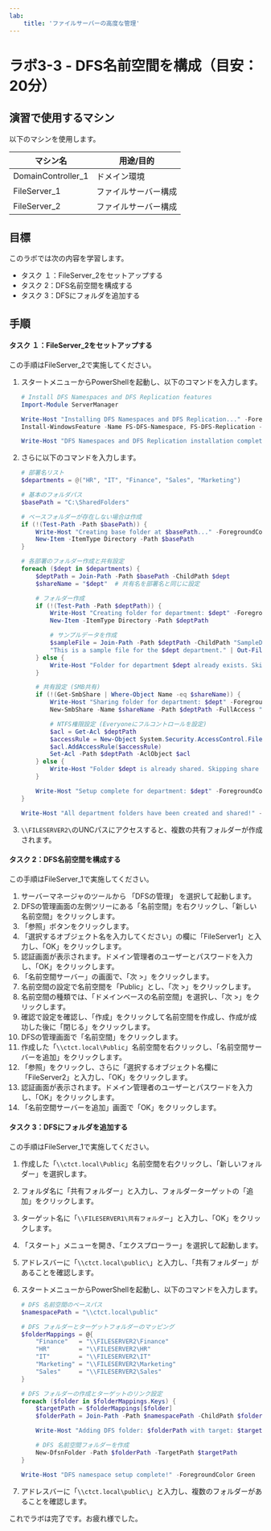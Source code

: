 ```yaml
---
lab:
    title: 'ファイルサーバーの高度な管理'
---
```


# ラボ3-3  - DFS名前空間を構成（目安：20分）

## 演習で使用するマシン

以下のマシンを使用します。

| マシン名           | 用途/目的            |
| ------------------ | -------------------- |
| DomainController_1 | ドメイン環境         |
| FileServer_1       | ファイルサーバー構成 |
| FileServer_2       | ファイルサーバー構成 |



## 目標

このラボでは次の内容を学習します。

- タスク １：FileServer_2をセットアップする
- タスク 2：DFS名前空間を構成する
- タスク 3：DFSにフォルダを追加する



## 手順

#### タスク １：FileServer_2をセットアップする

この手順はFileServer_2で実施してください。

1. スタートメニューからPowerShellを起動し、以下のコマンドを入力します。

   ```powershell
   # Install DFS Namespaces and DFS Replication features
   Import-Module ServerManager
   
   Write-Host "Installing DFS Namespaces and DFS Replication..." -ForegroundColor Green
   Install-WindowsFeature -Name FS-DFS-Namespace, FS-DFS-Replication -IncludeManagementTools
   
   Write-Host "DFS Namespaces and DFS Replication installation complete!" -ForegroundColor Green
   ```

   

2. さらに以下のコマンドを入力します。

   ```powershell
   # 部署名リスト
   $departments = @("HR", "IT", "Finance", "Sales", "Marketing")
   
   # 基本のフォルダパス
   $basePath = "C:\SharedFolders"
   
   # ベースフォルダーが存在しない場合は作成
   if (!(Test-Path -Path $basePath)) {
       Write-Host "Creating base folder at $basePath..." -ForegroundColor Green
       New-Item -ItemType Directory -Path $basePath
   }
   
   # 各部署のフォルダー作成と共有設定
   foreach ($dept in $departments) {
       $deptPath = Join-Path -Path $basePath -ChildPath $dept
       $shareName = "$dept"  # 共有名を部署名と同じに設定
   
       # フォルダー作成
       if (!(Test-Path -Path $deptPath)) {
           Write-Host "Creating folder for department: $dept" -ForegroundColor Green
           New-Item -ItemType Directory -Path $deptPath
   
           # サンプルデータを作成
           $sampleFile = Join-Path -Path $deptPath -ChildPath "SampleData_$dept.txt"
           "This is a sample file for the $dept department." | Out-File -FilePath $sampleFile
       } else {
           Write-Host "Folder for department $dept already exists. Skipping creation..." -ForegroundColor Yellow
       }
   
       # 共有設定 (SMB共有)
       if (!(Get-SmbShare | Where-Object Name -eq $shareName)) {
           Write-Host "Sharing folder for department: $dept" -ForegroundColor Green
           New-SmbShare -Name $shareName -Path $deptPath -FullAccess "Everyone"
   
           # NTFS権限設定 (Everyoneにフルコントロールを設定)
           $acl = Get-Acl $deptPath
           $accessRule = New-Object System.Security.AccessControl.FileSystemAccessRule("Everyone", "FullControl", "ContainerInherit,ObjectInherit", "None", "Allow")
           $acl.AddAccessRule($accessRule)
           Set-Acl -Path $deptPath -AclObject $acl
       } else {
           Write-Host "Folder $dept is already shared. Skipping share creation..." -ForegroundColor Yellow
       }
   
       Write-Host "Setup complete for department: $dept" -ForegroundColor Green
   }
   
   Write-Host "All department folders have been created and shared!" -ForegroundColor Green
   ```

   

3. `\\FILESERVER2\`のUNCパスにアクセスすると、複数の共有フォルダーが作成されます。

   

   

#### タスク 2：DFS名前空間を構成する

この手順はFileServer_1で実施してください。

1. サーバーマネージャのツールから 「DFSの管理」 を選択して起動します。
2. DFSの管理画面の左側ツリーにある「名前空間」を右クリックし、「新しい名前空間」をクリックします。
3. 「参照」ボタンをクリックします。
4. 「選択するオブジェクト名を入力してください」の欄に「FileServer1」と入力し、「OK」をクリックします。
5. 認証画面が表示されます。ドメイン管理者のユーザーとパスワードを入力し、「OK」をクリックします。
6. 「名前空間サーバー」の画面で、「次 >」をクリックします。
7. 名前空間の設定で名前空間を「Public」とし、「次 >」をクリックします。
8. 名前空間の種類では、「ドメインベースの名前空間」を選択し、「次 >」をクリックします。
9. 確認で設定を確認し、「作成」をクリックして名前空間を作成し、作成が成功した後に「閉じる」をクリックします。
10. DFSの管理画面で「名前空間」をクリックします。
11. 作成した「`\\ctct.local\Public`」名前空間を右クリックし、「名前空間サーバーを追加」をクリックします。
12. 「参照」をクリックし、さらに「選択するオブジェクト名欄に「FileServer2」と入力し、「OK」をクリックします。
13. 認証画面が表示されます。ドメイン管理者のユーザーとパスワードを入力し、「OK」をクリックします。
14. 「名前空間サーバーを追加」画面で「OK」をクリックします。



#### タスク 3：DFSにフォルダを追加する

この手順はFileServer_1で実施してください。

1. 作成した「`\\ctct.local\Public`」名前空間を右クリックし、「新しいフォルダー」を選択します。

2. フォルダ名に「共有フォルダー」と入力し、フォルダーターゲットの「追加」をクリックします。

3. ターゲット名に「`\\FILESERVER1\共有フォルダー`」と入力し、「OK」をクリックします。

4. 「スタート」メニューを開き、「エクスプローラー」を選択して起動します。

5. アドレスバーに「`\\ctct.local\public\`」と入力し、「共有フォルダー」があることを確認します。

6. スタートメニューからPowerShellを起動し、以下のコマンドを入力します。

   ```powershell
   # DFS 名前空間のベースパス
   $namespacePath = "\\ctct.local\public"
   
   # DFS フォルダーとターゲットフォルダーのマッピング
   $folderMappings = @{
       "Finance"   = "\\FILESERVER2\Finance"
       "HR"        = "\\FILESERVER2\HR"
       "IT"        = "\\FILESERVER2\IT"
       "Marketing" = "\\FILESERVER2\Marketing"
       "Sales"     = "\\FILESERVER2\Sales"
   }
   
   # DFS フォルダーの作成とターゲットのリンク設定
   foreach ($folder in $folderMappings.Keys) {
       $targetPath = $folderMappings[$folder]
       $folderPath = Join-Path -Path $namespacePath -ChildPath $folder
   
       Write-Host "Adding DFS folder: $folderPath with target: $targetPath" -ForegroundColor Green
   
       # DFS 名前空間フォルダーを作成
       New-DfsnFolder -Path $folderPath -TargetPath $targetPath
   }
   
   Write-Host "DFS namespace setup complete!" -ForegroundColor Green
   ```

7. アドレスバーに「`\\ctct.local\public\`」と入力し、複数のフォルダーがあることを確認します。



これでラボは完了です。お疲れ様でした。
